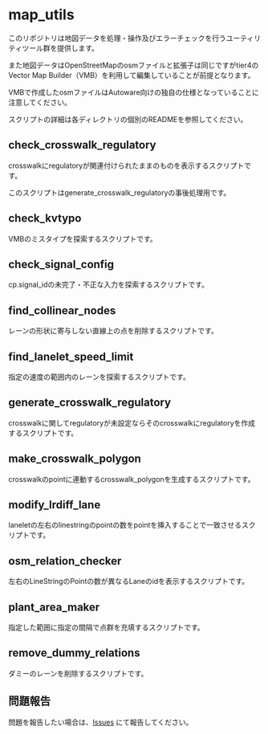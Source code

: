# map_utils
このリポジトリは地図データを処理・操作及びエラーチェックを行うユーティリティツール群を提供します。

また地図データはOpenStreetMapのosmファイルと拡張子は同じですがtier4のVector Map Builder（VMB）を利用して編集していることが前提となります。

VMBで作成したosmファイルはAutoware向けの独自の仕様となっていることに注意してください。

スクリプトの詳細は各ディレクトリの個別のREADMEを参照してください。

## check_crosswalk_regulatory
crosswalkにregulatoryが関連付けられたままのものを表示するスクリプトです。

このスクリプトはgenerate_crosswalk_regulatoryの事後処理用です。

## check_kvtypo
VMBのミスタイプを探索するスクリプトです。

## check_signal_config
cp.signal_idの未完了・不正な入力を探索するスクリプトです。

## find_collinear_nodes
レーンの形状に寄与しない直線上の点を削除するスクリプトです。

## find_lanelet_speed_limit
指定の速度の範囲内のレーンを探索するスクリプトです。

## generate_crosswalk_regulatory
crosswalkに関してregulatoryが未設定ならそのcrosswalkにregulatoryを作成するスクリプトです。

## make_crosswalk_polygon
crosswalkのpointに連動するcrosswalk_polygonを生成するスクリプトです。

## modify_lrdiff_lane
laneletの左右のlinestringのpointの数をpointを挿入することで一致させるスクリプトです。

## osm_relation_checker
左右のLineStringのPointの数が異なるLaneのidを表示するスクリプトです。

## plant_area_maker
指定した範囲に指定の間隔で点群を充填するスクリプトです。

## remove_dummy_relations
ダミーのレーンを削除するスクリプトです。


## 問題報告
問題を報告したい場合は、[Issues](https://github.com/saikocar/map_utils/issues) にて報告してください。
